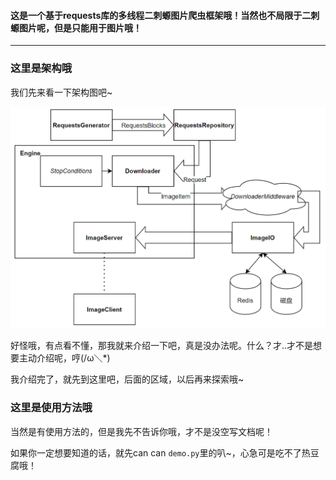 #### 这是一个基于requests库的多线程二刺螈图片爬虫框架哦！当然也不局限于二刺螈图片呢，但是只能用于图片哦！

---

### 这里是架构哦

我们先来看一下架构图吧~

![](docs/imgs/架构图.png)

好怪哦，有点看不懂，那我就来介绍一下吧，真是没办法呢。什么？才..才不是想要主动介绍呢，哼(/ω＼\*)

我介绍完了，就先到这里吧，后面的区域，以后再来探索哦~

### 这里是使用方法哦

当然是有使用方法的，但是我先不告诉你哦，才不是没空写文档呢！

如果你一定想要知道的话，就先can can `demo.py`里的叭~，心急可是吃不了热豆腐哦！


